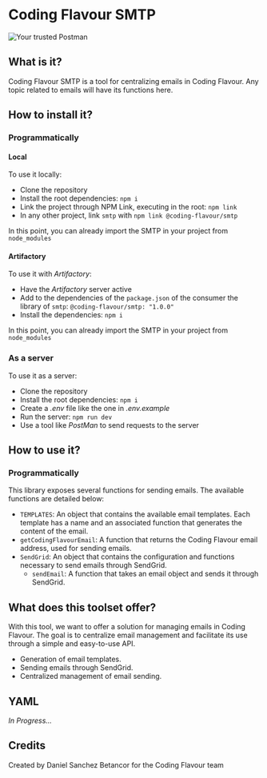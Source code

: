 # Coding Flavour SMTP

![Your trusted Postman](https://media.tenor.com/YUtTGfa4wQkAAAAM/annoyed-akward.gif)

## What is it?

Coding Flavour SMTP is a tool for centralizing emails in Coding Flavour. Any topic related to emails will have its functions here.

## How to install it?

### Programmatically
#### Local
To use it locally:
- Clone the repository
- Install the root dependencies: `npm i`
- Link the project through NPM Link, executing in the root: `npm link`
- In any other project, link `smtp` with `npm link @coding-flavour/smtp`

In this point, you can already import the SMTP in your project from `node_modules`

#### Artifactory

To use it with _Artifactory_:

- Have the _Artifactory_ server active
- Add to the dependencies of the `package.json` of the consumer the library of `smtp`: `@coding-flavour/smtp: "1.0.0"`
- Install the dependencies: `npm i`

In this point, you can already import the SMTP in your project from `node_modules`

### As a server

To use it as a server:

- Clone the repository
- Install the root dependencies: `npm i`
- Create a _.env_ file like the one in _.env.example_
- Run the server: `npm run dev`
- Use a tool like _PostMan_ to send requests to the server

## How to use it?

### Programmatically

This library exposes several functions for sending emails. The available functions are detailed below:
- `TEMPLATES`: An object that contains the available email templates. Each template has a name and an associated function that generates the content of the email.
- `getCodingFlavourEmail`: A function that returns the Coding Flavour email address, used for sending emails.
- `SendGrid`: An object that contains the configuration and functions necessary to send emails through SendGrid.
  - `sendEmail`: A function that takes an email object and sends it through SendGrid.

## What does this toolset offer?

With this tool, we want to offer a solution for managing emails in Coding Flavour. The goal is to centralize email management and facilitate its use through a simple and easy-to-use API.

- Generation of email templates.
- Sending emails through SendGrid.
- Centralized management of email sending.

## YAML

_In Progress..._

## Credits

Created by Daniel Sanchez Betancor for the Coding Flavour team